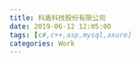```yaml
---
title: 科盾科技股份有限公司
date: 2019-06-12 12:05:00
tags: [c#,c++,asp,mysql,axure]
categories: Work
---
```

